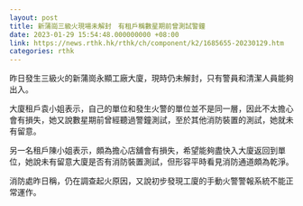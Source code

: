 ```yaml
---
layout: post
title: 新蒲崗三級火現場未解封　有租戶稱數星期前曾測試警鐘
date: 2023-01-29 15:54:48.000000000 +08:00
link: https://news.rthk.hk/rthk/ch/component/k2/1685655-20230129.htm
categories: rthk
---
```


昨日發生三級火的新蒲崗永顯工廠大廈，現時仍未解封，只有警員和清潔人員能夠出入。

大廈租戶袁小姐表示，自己的單位和發生火警的單位並不是同一層，因此不太擔心會有損失，她又說數星期前曾經聽過警鐘測試，至於其他消防裝置的測試，她就未有留意。

另一名租戶陳小姐表示，頗為擔心店舖會有損失，希望能夠盡快入大廈返回到單位，她說未有留意大廈是否有消防裝置測試，但形容平時看見消防通道頗為乾淨。

消防處昨日稱，仍在調查起火原因，又說初步發現工廈的手動火警警報系統不能正常運作。
